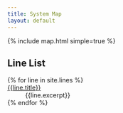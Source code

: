 ```yaml
---
title: System Map
layout: default
---
```


<script>
    window.line_geojson = window.line_geojson || [];
    {% for json_file in site.data.geojson %}
        window.line_geojson.push( {
            source: {{ json_file[0] | jsonify }},
            data: {{ json_file[1] | jsonify }} 
        } );
    {% endfor %}
</script>
<style type="text/css">
    #map-container {
        height: min( 70vh, 1000px);
    }
</style>

<div class="scroll-container">
    <div class="scroll-container__fixed">
        {% include map.html simple=true %}
    </div>
    <div class="scroll-container__scrollable">
        <h2>Line List</h2>
        <dl id="line list">
        {% for line in site.lines %}
            <dt><a href="{{line.url | absolute_url }}">{{line.title}}</a></dt>
            <dd>{{line.excerpt}}</dd>
        {% endfor %}
        </dl>
    </div>
</div>

